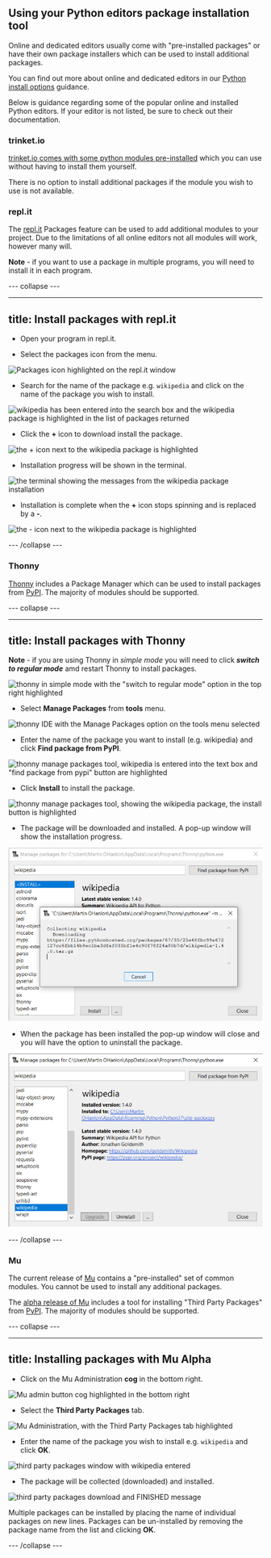 ## Using your Python editors package installation tool

Online and dedicated editors usually come with "pre-installed packages" or have their own package installers which can be used to install additional packages.

You can find out more about online and dedicated editors in our [Python install options](https://projects.raspberrypi.org/en/projects/python-install-options) guidance.

Below is guidance regarding some of the popular online and installed Python editors. If your editor is not listed, be sure to check out their documentation.

### trinket.io

[trinket.io comes with some python modules pre-installed](https://trinket.io/docs/python) which you can use without having to install them yourself. 

There is no option to install additional packages if the module you wish to use is not available.

### repl.it

The [repl.it](https://repl.it) Packages feature can be used to add additional modules to your project. Due to the limitations of all online editors not all modules will work, however many will.

**Note** - if you want to use a package in multiple programs, you will need to install it in each program.

--- collapse ---

---
title: Install packages with repl.it
---

+ Open your program in repl.it.

+ Select the packages icon from the menu.

![Packages icon highlighted on the repl.it window](images/replit_step1.png)

+ Search for the name of the package e.g. `wikipedia` and click on the name of the package you wish to install.

![wikipedia has been entered into the search box and the wikipedia package is highlighted in the list of packages returned](images/replit_step2.png)

+ Click the **+** icon to download install the package.

![the + icon next to the wikipedia package is highlighted](images/replit_step3.png)

+ Installation progress will be shown in the terminal.

![the terminal showing the messages from the wikipedia package installation](images/replit_step4.png)

+ Installation is complete when the **+** icon stops spinning and is replaced by a **-**.

![the - icon next to the wikipedia package is highlighted](images/replit_step5.png)


--- /collapse ---

### Thonny

[Thonny](https://thonny.org) includes a Package Manager which can be used to install packages from [PyPI](https://pypi.org). The majority of modules should be supported. 

--- collapse ---

---
title: Install packages with Thonny
---

**Note** - if you are using Thonny in *simple mode* you will need to click ***switch to regular mode*** amd restart Thonny to install packages. 

![thonny in simple mode with the "switch to regular mode" option in the top right highlighted](images/thonny_simple_mode.png)

+ Select **Manage Packages** from **tools** menu.

![thonny IDE with the Manage Packages option on the tools menu selected](images/thonny_step1.png)

+ Enter the name of the package you want to install (e.g. wikipedia) and click **Find package from PyPI**.

![thonny manage packages tool, wikipedia is entered into the text box and "find package from pypi" button are highlighted](images/thonny_step2.png)

+ Click **Install** to install the package.

![thonny manage packages tool, showing the wikipedia package, the install button is highlighted](images/thonny_step3.png)

+ The package will be downloaded and installed. A pop-up window will show the installation progress.
 
![thonny manage packages tool, the pop-up window shows the progress of installing the wikipedia package](images/thonny_step4.png)

+ When the package has been installed the pop-up window will close and you will have the option to uninstall the package.

![thonny manage packages tool showing the wikipedia package with the option to uninstall](images/thonny_step5.png)

--- /collapse ---

### Mu

The current release of [Mu](https://codewith.mu) contains a "pre-installed" set of common modules. You cannot be used to install any additional packages. 

The [alpha release of Mu](https://codewith.mu/en/download) includes a tool for installing "Third Party Packages" from [PyPI](https://pypi.org). The majority of modules should be supported. 

--- collapse ---

---
title: Installing packages with Mu Alpha
---

+ Click on the Mu Administration **cog** in the bottom right.

![Mu admin button cog highlighted in the bottom right](images/mu_step1.png)

+ Select the **Third Party Packages** tab.

![Mu Administration, with the Third Party Packages tab highlighted](images/mu_step2.png)

+ Enter the name of the package you wish to install e.g. `wikipedia` and click **OK**.

![third party packages window with wikipedia entered](images/mu_step3.png)

+ The package will be collected (downloaded) and installed.  

![third party packages download and FINISHED message](images/mu_step5.png)

Multiple packages can be installed by placing the name of individual packages on new lines. Packages can be un-installed by removing the package name from the list and clicking **OK**.

--- /collapse ---